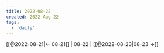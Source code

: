 ```yaml
---
title: 2022-08-22
created: 2022-Aug-22
tags:
  - 'daily'
---
```


[[@2022-08-21|<- 08-21]] | 08-22 | [[@2022-08-23|08-23 ->]]



